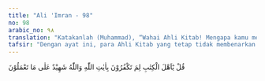 ```yaml
---
title: "Ali 'Imran - 98"
no: 98
arabic_no: ٩٨
translation: "Katakanlah (Muhammad), “Wahai Ahli Kitab! Mengapa kamu mengingkari ayat-ayat Allah, padahal Allah Maha Menyaksikan apa yang kamu kerjakan?”"
tafsir: "Dengan ayat ini, para Ahli Kitab yang tetap tidak membenarkan kenabian Muhammad saw dicela padahal bukti-bukti atas kenabian itu sudah cukup banyak dan cukup jelas. Dengan keingkaran dan kekafiran itu mereka selalu berusaha memecah belah kaum Muslimin dan melemahkan posisi mereka."
---
```

قُلْ يٰٓاَهْلَ الْكِتٰبِ لِمَ تَكْفُرُوْنَ بِاٰيٰتِ اللّٰهِ وَاللّٰهُ شَهِيْدٌ عَلٰى مَا تَعْمَلُوْنَ